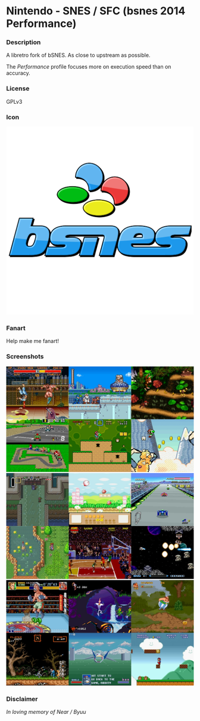 # Nintendo - SNES / SFC (bsnes 2014 Performance)

### Description

A libretro fork of bSNES. As close to upstream as possible.

The *Performance* profile focuses more on execution speed than on accuracy.

### License

GPLv3

### Icon

![Nintendo - SNES / SFC (bsnes 2014 Performance) icon](game.libretro.bsnes2014-performance/resources/icon.png)

### Fanart

Help make me fanart!

### Screenshots

![Nintendo - SNES / SFC (bsnes 2014 Performance) screenshot](game.libretro.bsnes2014-performance/resources/screenshot-01.jpg)
![Nintendo - SNES / SFC (bsnes 2014 Performance) screenshot](game.libretro.bsnes2014-performance/resources/screenshot-02.jpg)
![Nintendo - SNES / SFC (bsnes 2014 Performance) screenshot](game.libretro.bsnes2014-performance/resources/screenshot-03.jpg)

### Disclaimer

*In loving memory of Near / Byuu*

